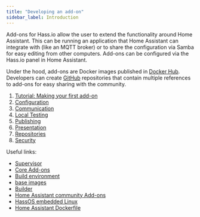 ```yaml
---
title: "Developing an add-on"
sidebar_label: Introduction
---
```


Add-ons for Hass.io allow the user to extend the functionality around Home Assistant. This can be running an application that Home Assistant can integrate with (like an MQTT broker) or to share the configuration via Samba for easy editing from other computers. Add-ons can be configured via the Hass.io panel in Home Assistant.

Under the hood, add-ons are Docker images published in [Docker Hub](https://hub.docker.com/). Developers can create [GitHub](https://github.com) repositories that contain multiple references to add-ons for easy sharing with the community.

1. [Tutorial: Making your first add-on](tutorial)
2. [Configuration](configuration)
3. [Communication](communication)
4. [Local Testing](testing)
5. [Publishing](publishing)
6. [Presentation](presentation)
7. [Repositories](repository)
8. [Security](security)


Useful links:

* [Supervisor](https://github.com/home-assistant/supervisor)
* [Core Add-ons](https://github.com/home-assistant/hassio-addons)
* [Build environment](https://github.com/home-assistant/hassio-build)
* [base images](https://github.com/home-assistant/docker-base)
* [Builder](https://github.com/home-assistant/hassio-builder)
* [Home Assistant community Add-ons](https://github.com/hassio-addons)
* [HassOS embedded Linux](https://github.com/home-assistant/hassos)
* [Home Assistant Dockerfile](https://github.com/home-assistant/docker)
